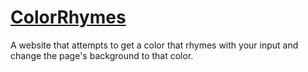 # [ColorRhymes](https://aaron-gaf.github.io/ColorRhymes/)
A website that attempts to get a color that rhymes with your input and change the page's background to that color.
